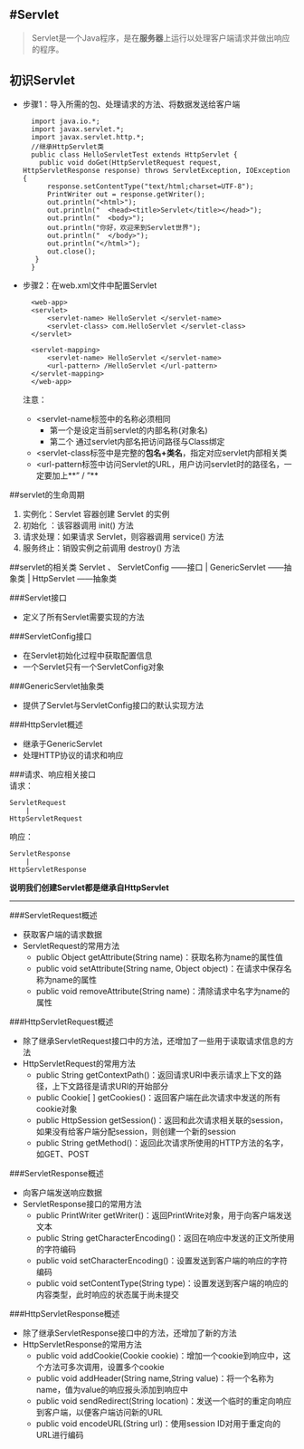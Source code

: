 #Servlet
---
>Servlet是一个Java程序，是在**服务器**上运行以处理客户端请求并做出响应的程序。

## 初识Servlet ##
- 步骤1：导入所需的包、处理请求的方法、将数据发送给客户端

        import java.io.*;
        import javax.servlet.*;
        import javax.servlet.http.*;
        //继承HttpServlet类
        public class HelloServletTest extends HttpServlet { 
          public void doGet(HttpServletRequest request, HttpServletResponse response) throws ServletException, IOException {          
            response.setContentType("text/html;charset=UTF-8");
            PrintWriter out = response.getWriter();
            out.println("<html>");
            out.println("  <head><title>Servlet</title></head>");
            out.println("  <body>");
            out.println("你好，欢迎来到Servlet世界");
            out.println("  </body>");
            out.println("</html>");
            out.close();
         }
        }
- 步骤2：在web.xml文件中配置Servlet

        <web-app>
        <servlet>
            <servlet-name> HelloServlet </servlet-name> 
            <servlet-class> com.HelloServlet </servlet-class>
        </servlet>
        
        <servlet-mapping>
            <servlet-name> HelloServlet </servlet-name>
            <url-pattern> /HelloServlet </url-pattern>
        </servlet-mapping>
        </web-app>

    注意：
    - <servlet-name标签中的名称必须相同
        - 第一个是设定当前servlet的内部名称(对象名)
        - 第二个 通过servlet内部名把访问路径与Class绑定
    - <servlet-class标签中是完整的**包名+类名**，指定对应servlet内部相关类
    - <url-pattern标签中访问Servlet的URL，用户访问servlet时的路径名，一定要加上**” / ”**

##servlet的生命周期
1. 实例化：Servlet 容器创建 Servlet 的实例
2. 初始化 ：该容器调用 init() 方法
3. 请求处理：如果请求 Servlet，则容器调用 service() 方法
4. 服务终止：销毁实例之前调用 destroy() 方法

##servlet的相关类
Servlet 、 ServletConfig     ——接口
|
GenericServlet                ——抽象类
    |
HttpServlet                    ——抽象类

###Servlet接口
- 定义了所有Servlet需要实现的方法

###ServletConfig接口
- 在Servlet初始化过程中获取配置信息
- 一个Servlet只有一个ServletConfig对象

###GenericServlet抽象类
- 提供了Servlet与ServletConfig接口的默认实现方法

###HttpServlet概述
- 继承于GenericServlet
- 处理HTTP协议的请求和响应

###请求、响应相关接口   
请求：
    
    ServletRequest
        |
    HttpServletRequest

响应：

    ServletResponse
        |
    HttpServletResponse

**说明我们创建Servlet都是继承自HttpServlet**

---

###ServletRequest概述
- 获取客户端的请求数据
- ServletRequest的常用方法
    - public Object getAttribute(String name)：获取名称为name的属性值
    - public void setAttribute(String name, Object object)：在请求中保存名称为name的属性
    - public void removeAttribute(String name)：清除请求中名字为name的属性

###HttpServletRequest概述
- 除了继承ServletRequest接口中的方法，还增加了一些用于读取请求信息的方法
- HttpServletRequest的常用方法
    - public String getContextPath()：返回请求URI中表示请求上下文的路径，上下文路径是请求URI的开始部分
    - public Cookie[ ]  getCookies()：返回客户端在此次请求中发送的所有cookie对象
    - public HttpSession  getSession()：返回和此次请求相关联的session，如果没有给客户端分配session，则创建一个新的session
    - public String  getMethod()：返回此次请求所使用的HTTP方法的名字，如GET、POST

###ServletResponse概述
- 向客户端发送响应数据
- ServletResponse接口的常用方法
    - public PrintWriter  getWriter()：返回PrintWrite对象，用于向客户端发送文本
    - public String  getCharacterEncoding()：返回在响应中发送的正文所使用的字符编码
    - public void  setCharacterEncoding()：设置发送到客户端的响应的字符编码
    - public void  setContentType(String type)：设置发送到客户端的响应的内容类型，此时响应的状态属于尚未提交

###HttpServletResponse概述
- 除了继承ServletResponse接口中的方法，还增加了新的方法
- HttpServletResponse的常用方法
    - public void  addCookie(Cookie cookie)：增加一个cookie到响应中，这个方法可多次调用，设置多个cookie
    - public void  addHeader(String name,String value)：将一个名称为name，值为value的响应报头添加到响应中
    - public void  sendRedirect(String  location)：发送一个临时的重定向响应到客户端，以便客户端访问新的URL
    - public void  encodeURL(String url)：使用session ID对用于重定向的URL进行编码

